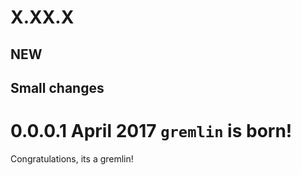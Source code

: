 # X.XX.X
## NEW

## Small changes

# 0.0.0.1 April 2017 `gremlin` is born!

Congratulations, its a gremlin!

